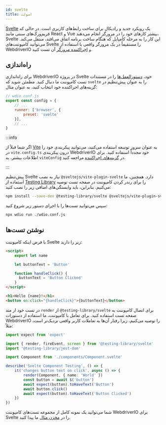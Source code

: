 ```yaml
---
id: svelte
title: اسولت
---
```


[Svelte](https://svelte.dev/) یک رویکرد جدید و رادیکال برای ساخت رابط‌های کاربری است. در حالی که فریم‌ورک‌های سنتی مانند React و Vue بیشتر کارهای خود را در مرورگر انجام می‌دهند، Svelte این کار را به مرحله کامپایل که هنگام ساخت برنامه اتفاق می‌افتد، منتقل می‌کند. می‌توانید کامپوننت‌های Svelte را مستقیماً در یک مرورگر واقعی با استفاده از WebdriverIO و [اجراکننده مرورگر](/docs/runner#browser-runner) آن تست کنید.

## راه‌اندازی

برای راه‌اندازی WebdriverIO در پروژه Svelte خود، [دستورالعمل‌ها](/docs/component-testing#set-up) را در مستندات تست کامپوننت ما دنبال کنید. مطمئن شوید که `svelte` را به عنوان پیش‌تنظیم در گزینه‌های اجراکننده خود انتخاب کنید، به عنوان مثال:

```js
// wdio.conf.js
export const config = {
    // ...
    runner: ['browser', {
        preset: 'svelte'
    }],
    // ...
}
```

:::info

اگر شما قبلاً از [Vite](https://vitejs.dev/) به عنوان سرور توسعه استفاده می‌کنید، می‌توانید پیکربندی خود را در `vite.config.ts` درون پیکربندی WebdriverIO خود مجدداً استفاده کنید. برای اطلاعات بیشتر، به `viteConfig` در [گزینه‌های اجراکننده](/docs/runner#runner-options) مراجعه کنید.

:::

پیش‌تنظیم Svelte نیاز به نصب `@sveltejs/vite-plugin-svelte` دارد. همچنین، ما استفاده از [Testing Library](https://testing-library.com/) را برای رندر کردن کامپوننت در صفحه تست توصیه می‌کنیم. بنابراین، باید وابستگی‌های اضافی زیر را نصب کنید:

```sh npm2yarn
npm install --save-dev @testing-library/svelte @sveltejs/vite-plugin-svelte
```

سپس می‌توانید تست‌ها را با اجرای دستور زیر شروع کنید:

```sh
npx wdio run ./wdio.conf.js
```

## نوشتن تست‌ها

با فرض اینکه کامپوننت Svelte زیر را دارید:

```html title="./components/Component.svelte"
<script>
    export let name

    let buttonText = 'Button'

    function handleClick() {
      buttonText = 'Button Clicked'
    }
</script>

<h1>Hello {name}!</h1>
<button on:click="{handleClick}">{buttonText}</button>
```

در تست خود از متد `render` از `@testing-library/svelte` برای اتصال کامپوننت به صفحه تست استفاده کنید. برای تعامل با کامپوننت، ما استفاده از دستورات WebdriverIO را توصیه می‌کنیم، زیرا رفتار آن‌ها به تعاملات کاربر واقعی نزدیک‌تر است، مثلاً:

```ts title="svelte.test.js"
import expect from 'expect'

import { render, fireEvent, screen } from '@testing-library/svelte'
import '@testing-library/jest-dom'

import Component from './components/Component.svelte'

describe('Svelte Component Testing', () => {
    it('changes button text on click', async () => {
        render(Component, { name: 'World' })
        const button = await $('button')
        await expect(button).toHaveText('Button')
        await button.click()
        await expect(button).toHaveText('Button Clicked')
    })
})
```

شما می‌توانید یک نمونه کامل از مجموعه تست‌های کامپوننت WebdriverIO برای Svelte را در [مخزن مثال](https://github.com/webdriverio/component-testing-examples/tree/main/svelte-typescript-vite) ما پیدا کنید.